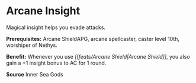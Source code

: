 ﻿---
cssclass: [feats]

---
# Arcane Insight

Magical insight helps you evade attacks.

**Prerequisites:** Arcane ShieldAPG, arcane spellcaster, caster level 10th, worshiper of Nethys.

**Benefit:** Whenever you use _[[feats/Arcane Shield|Arcane Shield]]_, you also gain a +1 insight bonus to AC for 1 round.

**Source** Inner Sea Gods